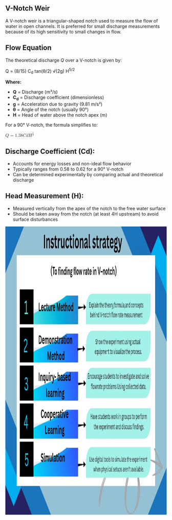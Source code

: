 <!DOCTYPE html>
<html lang="en">
<head>
  <meta charset="UTF-8">
</head>
<body>

  <h2>V-Notch Weir</h2>
  <p>
    A V-notch weir is a triangular-shaped notch used to measure the flow of water in open channels.
    It is preferred for small discharge measurements because of its high sensitivity to small changes in flow.
  </p>

  <h2>Flow Equation</h2>
  <p>The theoretical discharge <em>Q</em> over a V-notch is given by:</p>

  <p>
  Q = (8/15) C<sub>d</sub> tan(θ/2) √(2g) H<sup>5/2</sup>
  </p>

  <p><strong>Where:</strong></p>
  <ul>
    <li><strong>Q</strong> = Discharge (m³/s)</li>
    <li><strong>C<sub>d</sub></strong> = Discharge coefficient (dimensionless)</li>
    <li><strong>g</strong> = Acceleration due to gravity (9.81 m/s²)</li>
    <li><strong>&#x03B8;</strong> = Angle of the notch (usually 90°)</li>
    <li><strong>H</strong> = Head of water above the notch apex (m)</li>
  </ul>

  <p>For a 90° V-notch, the formula simplifies to:</p>

  <math xmlns="http://www.w3.org/1998/Math/MathML">
    <mi>Q</mi>
    <mo>=</mo>
    <mn>1.38</mn>
    <mo>&#x2062;</mo>
    <mi>C</mi><mi>d</mi>
    <msup><mi>H</mi><mfrac><mn>5</mn><mn>2</mn></mfrac></msup>
  </math>

  <h2>Discharge Coefficient (Cd):</h2>
  <ul>
    <li>Accounts for energy losses and non-ideal flow behavior</li>
    <li>Typically ranges from 0.58 to 0.62 for a 90° V-notch</li>
    <li>Can be determined experimentally by comparing actual and theoretical discharge</li>
  </ul>

  <h2>Head Measurement (H):</h2>
  <ul>
    <li>Measured vertically from the apex of the notch to the free water surface</li>
    <li>Should be taken away from the notch (at least 4H upstream) to avoid surface disturbances</li>
  </ul>
  <img src="./images/WhatsApp Image 2025-05-31 at 10.48.26_bab9ffa9.jpg" alt="description" width="1000" height="900">


</body>
</html>
